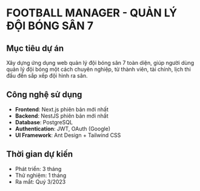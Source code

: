 # FOOTBALL MANAGER - QUẢN LÝ ĐỘI BÓNG SÂN 7

## Mục tiêu dự án
Xây dựng ứng dụng web quản lý đội bóng sân 7 toàn diện, giúp người dùng quản lý đội bóng một cách chuyên nghiệp, từ thành viên, tài chính, lịch thi đấu đến sắp xếp đội hình ra sân.

## Công nghệ sử dụng
- **Frontend**: Next.js phiên bản mới nhất
- **Backend**: NestJS phiên bản mới nhất
- **Database**: PostgreSQL
- **Authentication**: JWT, OAuth (Google)
- **UI Framework**: Ant Design + Tailwind CSS

## Thời gian dự kiến
- Phát triển: 3 tháng
- Thử nghiệm: 1 tháng
- Ra mắt: Quý 3/2023
